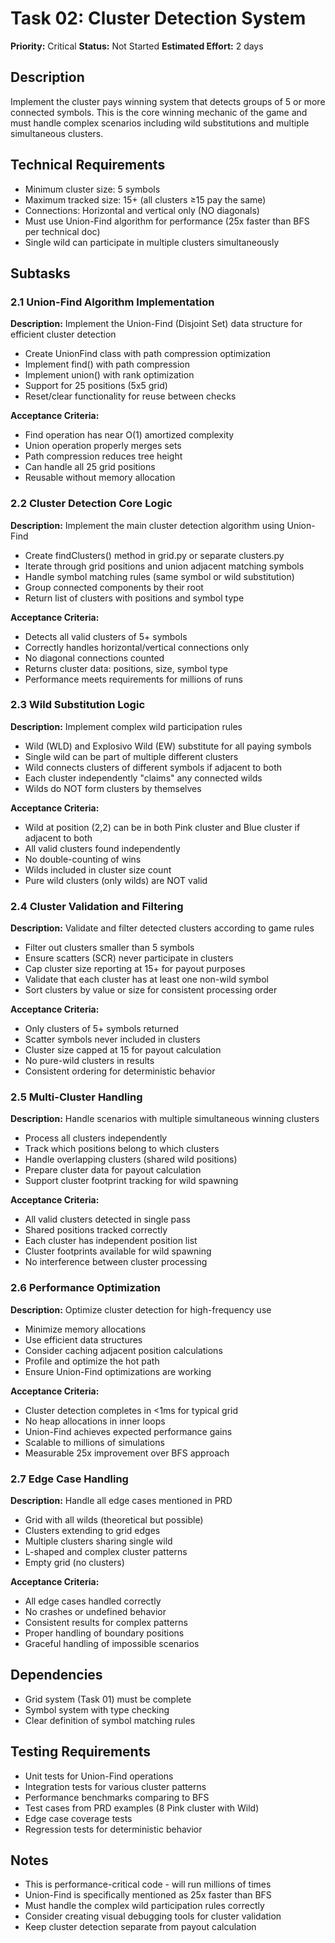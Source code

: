 # Task 02: Cluster Detection System

**Priority:** Critical
**Status:** Not Started
**Estimated Effort:** 2 days

## Description
Implement the cluster pays winning system that detects groups of 5 or more connected symbols. This is the core winning mechanic of the game and must handle complex scenarios including wild substitutions and multiple simultaneous clusters.

## Technical Requirements
- Minimum cluster size: 5 symbols
- Maximum tracked size: 15+ (all clusters ≥15 pay the same)
- Connections: Horizontal and vertical only (NO diagonals)
- Must use Union-Find algorithm for performance (25x faster than BFS per technical doc)
- Single wild can participate in multiple clusters simultaneously

## Subtasks

### 2.1 Union-Find Algorithm Implementation
**Description:** Implement the Union-Find (Disjoint Set) data structure for efficient cluster detection
- Create UnionFind class with path compression optimization
- Implement find() with path compression
- Implement union() with rank optimization
- Support for 25 positions (5x5 grid)
- Reset/clear functionality for reuse between checks

**Acceptance Criteria:**
- Find operation has near O(1) amortized complexity
- Union operation properly merges sets
- Path compression reduces tree height
- Can handle all 25 grid positions
- Reusable without memory allocation

### 2.2 Cluster Detection Core Logic
**Description:** Implement the main cluster detection algorithm using Union-Find
- Create findClusters() method in grid.py or separate clusters.py
- Iterate through grid positions and union adjacent matching symbols
- Handle symbol matching rules (same symbol or wild substitution)
- Group connected components by their root
- Return list of clusters with positions and symbol type

**Acceptance Criteria:**
- Detects all valid clusters of 5+ symbols
- Correctly handles horizontal/vertical connections only
- No diagonal connections counted
- Returns cluster data: positions, size, symbol type
- Performance meets requirements for millions of runs

### 2.3 Wild Substitution Logic
**Description:** Implement complex wild participation rules
- Wild (WLD) and Explosivo Wild (EW) substitute for all paying symbols
- Single wild can be part of multiple different clusters
- Wild connects clusters of different symbols if adjacent to both
- Each cluster independently "claims" any connected wilds
- Wilds do NOT form clusters by themselves

**Acceptance Criteria:**
- Wild at position (2,2) can be in both Pink cluster and Blue cluster if adjacent to both
- All valid clusters found independently
- No double-counting of wins
- Wilds included in cluster size count
- Pure wild clusters (only wilds) are NOT valid

### 2.4 Cluster Validation and Filtering
**Description:** Validate and filter detected clusters according to game rules
- Filter out clusters smaller than 5 symbols
- Ensure scatters (SCR) never participate in clusters
- Cap cluster size reporting at 15+ for payout purposes
- Validate that each cluster has at least one non-wild symbol
- Sort clusters by value or size for consistent processing order

**Acceptance Criteria:**
- Only clusters of 5+ symbols returned
- Scatter symbols never included in clusters
- Cluster size capped at 15 for payout calculation
- No pure-wild clusters in results
- Consistent ordering for deterministic behavior

### 2.5 Multi-Cluster Handling
**Description:** Handle scenarios with multiple simultaneous winning clusters
- Process all clusters independently
- Track which positions belong to which clusters
- Handle overlapping clusters (shared wild positions)
- Prepare cluster data for payout calculation
- Support cluster footprint tracking for wild spawning

**Acceptance Criteria:**
- All valid clusters detected in single pass
- Shared positions tracked correctly
- Each cluster has independent position list
- Cluster footprints available for wild spawning
- No interference between cluster processing

### 2.6 Performance Optimization
**Description:** Optimize cluster detection for high-frequency use
- Minimize memory allocations
- Use efficient data structures
- Consider caching adjacent position calculations
- Profile and optimize the hot path
- Ensure Union-Find optimizations are working

**Acceptance Criteria:**
- Cluster detection completes in <1ms for typical grid
- No heap allocations in inner loops
- Union-Find achieves expected performance gains
- Scalable to millions of simulations
- Measurable 25x improvement over BFS approach

### 2.7 Edge Case Handling
**Description:** Handle all edge cases mentioned in PRD
- Grid with all wilds (theoretical but possible)
- Clusters extending to grid edges
- Multiple clusters sharing single wild
- L-shaped and complex cluster patterns
- Empty grid (no clusters)

**Acceptance Criteria:**
- All edge cases handled correctly
- No crashes or undefined behavior
- Consistent results for complex patterns
- Proper handling of boundary positions
- Graceful handling of impossible scenarios

## Dependencies
- Grid system (Task 01) must be complete
- Symbol system with type checking
- Clear definition of symbol matching rules

## Testing Requirements
- Unit tests for Union-Find operations
- Integration tests for various cluster patterns
- Performance benchmarks comparing to BFS
- Test cases from PRD examples (8 Pink cluster with Wild)
- Edge case coverage tests
- Regression tests for deterministic behavior

## Notes
- This is performance-critical code - will run millions of times
- Union-Find is specifically mentioned as 25x faster than BFS
- Must handle the complex wild participation rules correctly
- Consider creating visual debugging tools for cluster validation
- Keep cluster detection separate from payout calculation